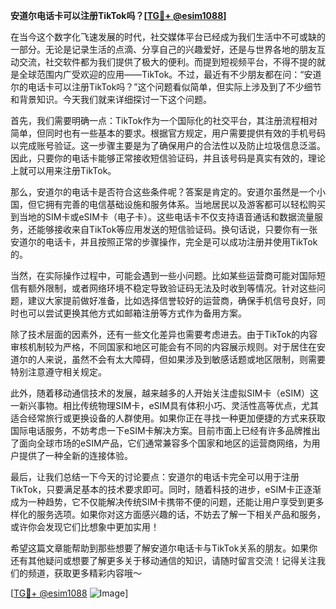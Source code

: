 **安道尔电话卡可以注册TikTok吗？[[TG💪+ @esim1088](https://t.me/s/esim1088)]**

在当今这个数字化飞速发展的时代，社交媒体平台已经成为我们生活中不可或缺的一部分。无论是记录生活的点滴、分享自己的兴趣爱好，还是与世界各地的朋友互动交流，社交软件都为我们提供了极大的便利。而提到短视频平台，不得不提的就是全球范围内广受欢迎的应用——TikTok。不过，最近有不少朋友都在问：“安道尔的电话卡可以注册TikTok吗？”这个问题看似简单，但实际上涉及到了不少细节和背景知识。今天我们就来详细探讨一下这个问题。

首先，我们需要明确一点：TikTok作为一个国际化的社交平台，其注册流程相对简单，但同时也有一些基本的要求。根据官方规定，用户需要提供有效的手机号码以完成账号验证。这一步骤主要是为了确保用户的合法性以及防止垃圾信息泛滥。因此，只要你的电话卡能够正常接收短信验证码，并且该号码是真实有效的，理论上就可以用来注册TikTok。

那么，安道尔的电话卡是否符合这些条件呢？答案是肯定的。安道尔虽然是一个小国，但它拥有完善的电信基础设施和服务体系。当地居民以及游客都可以轻松购买到当地的SIM卡或eSIM卡（电子卡）。这些电话卡不仅支持语音通话和数据流量服务，还能够接收来自TikTok等应用发送的短信验证码。换句话说，只要你有一张安道尔的电话卡，并且按照正常的步骤操作，完全是可以成功注册并使用TikTok的。

当然，在实际操作过程中，可能会遇到一些小问题。比如某些运营商可能对国际短信有额外限制，或者网络环境不稳定导致验证码无法及时收到等情况。针对这些问题，建议大家提前做好准备，比如选择信誉较好的运营商，确保手机信号良好，同时也可以尝试更换其他方式如邮箱注册等方式作为备用方案。

除了技术层面的因素外，还有一些文化差异也需要考虑进去。由于TikTok的内容审核机制较为严格，不同国家和地区可能会有不同的内容展示规则。对于居住在安道尔的人来说，虽然不会有太大障碍，但如果涉及到敏感话题或地区限制，则需要特别注意遵守相关规定。

此外，随着移动通信技术的发展，越来越多的人开始关注虚拟SIM卡（eSIM）这一新兴事物。相比传统物理SIM卡，eSIM具有体积小巧、灵活性高等优点，尤其适合经常旅行或更换设备的人群使用。如果你正在寻找一种更加便捷的方式来获取国际电话服务，不妨考虑一下eSIM卡解决方案。目前市面上已经有许多品牌推出了面向全球市场的eSIM产品，它们通常兼容多个国家和地区的运营商网络，为用户提供了一种全新的连接体验。

最后，让我们总结一下今天的讨论要点：安道尔的电话卡完全可以用于注册TikTok，只要满足基本的技术要求即可。同时，随着科技的进步，eSIM卡正逐渐成为一种趋势，它不仅能解决传统SIM卡携带不便的问题，还能让用户享受到更多样化的服务选项。如果你对这方面感兴趣的话，不妨去了解一下相关产品和服务，或许你会发现它们比想象中更加实用！

希望这篇文章能帮助到那些想要了解安道尔电话卡与TikTok关系的朋友。如果你还有其他疑问或想要了解更多关于移动通信的知识，请随时留言交流！记得关注我们的频道，获取更多精彩内容哦～

[[TG💪+ @esim1088](https://t.me/s/esim1088) ![Image](https://i.postimg.cc/4NQfJmqS/Snipaste-2025-05-13-00-14-12.png)]
